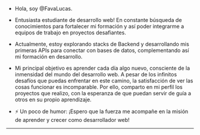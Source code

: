 - Hola, soy @FavaLucas.
  
- Entusiasta estudiante de desarrollo web! En constante búsqueda de conocimientos para fortalecer mi formación y así poder integrarme a equipos de trabajo en proyectos desafiantes.
- Actualmente, estoy explorando stacks de Backend y desarrollando mis primeras APIs para conectar con bases de datos, complementando así mi formación en desarrollo.
  
- Mi principal objetivo es aprender cada día algo nuevo, consciente de la inmensidad del mundo del desarrollo web.
  A pesar de los infinitos desafíos que puedas enfrentar en este camino, la satisfacción de ver las cosas funcionar es incomparable.
  Por ello, comparto en mi perfil los proyectos que realizo, con la esperanza de que puedan servir de guía a otros en su propio aprendizaje.
  
- ⚡ Un poco de humor: ¡Espero que la fuerza me acompañe en la misión de aprender y crecer como desarrollador web!

*************************************************************************************************************************************************

<!---
FavaLucas/FavaLucas is a ✨ special ✨ repository because its `README.md` (this file) appears on your GitHub profile.
You can click the Preview link to take a look at your changes.
--->
